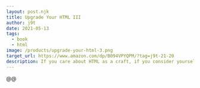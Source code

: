 ```yaml
---
layout: post.njk
title: Upgrade Your HTML III
author: j9t
date: 2021-05-13
tags:
  - book
  - html
image: /products/upgrade-your-html-3.png
target_url: https://www.amazon.com/dp/B094VPYQPM/?tag=j9t-21-20
description: If you care about HTML as a craft, if you consider yourself an HTML minimalist, if you believe in pushing for boundaries (and sometimes overdoing it), then this is a right book (and a right book series) for you—with 10 fresh examples from the field that get inspected and improved.
---
```

@@